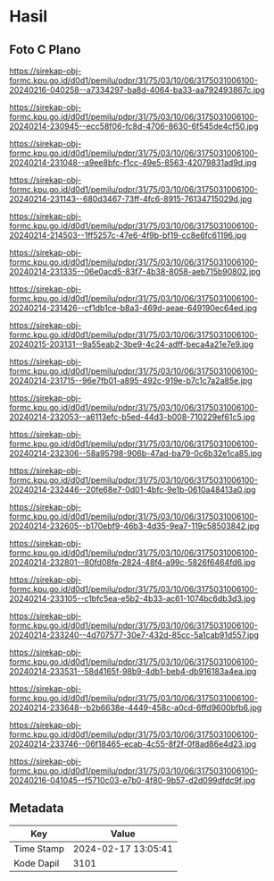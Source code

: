 # Hasil

## Foto C Plano

https://sirekap-obj-formc.kpu.go.id/d0d1/pemilu/pdpr/31/75/03/10/06/3175031006100-20240216-040258--a7334297-ba8d-4064-ba33-aa792493867c.jpg

https://sirekap-obj-formc.kpu.go.id/d0d1/pemilu/pdpr/31/75/03/10/06/3175031006100-20240214-230945--ecc58f06-fc8d-4706-8630-6f545de4cf50.jpg

https://sirekap-obj-formc.kpu.go.id/d0d1/pemilu/pdpr/31/75/03/10/06/3175031006100-20240214-231048--a9ee8bfc-f1cc-49e5-8563-42079831ad9d.jpg

https://sirekap-obj-formc.kpu.go.id/d0d1/pemilu/pdpr/31/75/03/10/06/3175031006100-20240214-231143--680d3467-73ff-4fc6-8915-76134715029d.jpg

https://sirekap-obj-formc.kpu.go.id/d0d1/pemilu/pdpr/31/75/03/10/06/3175031006100-20240214-214503--1ff5257c-47e6-4f9b-bf19-cc8e6fc61196.jpg

https://sirekap-obj-formc.kpu.go.id/d0d1/pemilu/pdpr/31/75/03/10/06/3175031006100-20240214-231335--06e0acd5-83f7-4b38-8058-aeb715b90802.jpg

https://sirekap-obj-formc.kpu.go.id/d0d1/pemilu/pdpr/31/75/03/10/06/3175031006100-20240214-231426--cf1db1ce-b8a3-469d-aeae-649190ec64ed.jpg

https://sirekap-obj-formc.kpu.go.id/d0d1/pemilu/pdpr/31/75/03/10/06/3175031006100-20240215-203131--9a55eab2-3be9-4c24-adff-beca4a21e7e9.jpg

https://sirekap-obj-formc.kpu.go.id/d0d1/pemilu/pdpr/31/75/03/10/06/3175031006100-20240214-231715--96e7fb01-a895-492c-919e-b7c1c7a2a85e.jpg

https://sirekap-obj-formc.kpu.go.id/d0d1/pemilu/pdpr/31/75/03/10/06/3175031006100-20240214-232053--a6113efc-b5ed-44d3-b008-710229ef61c5.jpg

https://sirekap-obj-formc.kpu.go.id/d0d1/pemilu/pdpr/31/75/03/10/06/3175031006100-20240214-232306--58a95798-906b-47ad-ba79-0c6b32e1ca85.jpg

https://sirekap-obj-formc.kpu.go.id/d0d1/pemilu/pdpr/31/75/03/10/06/3175031006100-20240214-232446--20fe68e7-0d01-4bfc-9e1b-0610a48413a0.jpg

https://sirekap-obj-formc.kpu.go.id/d0d1/pemilu/pdpr/31/75/03/10/06/3175031006100-20240214-232605--b170ebf9-46b3-4d35-9ea7-119c58503842.jpg

https://sirekap-obj-formc.kpu.go.id/d0d1/pemilu/pdpr/31/75/03/10/06/3175031006100-20240214-232801--80fd08fe-2824-48f4-a99c-5826f6464fd6.jpg

https://sirekap-obj-formc.kpu.go.id/d0d1/pemilu/pdpr/31/75/03/10/06/3175031006100-20240214-233105--c1bfc5ea-e5b2-4b33-ac61-1074bc6db3d3.jpg

https://sirekap-obj-formc.kpu.go.id/d0d1/pemilu/pdpr/31/75/03/10/06/3175031006100-20240214-233240--4d707577-30e7-432d-85cc-5a1cab91d557.jpg

https://sirekap-obj-formc.kpu.go.id/d0d1/pemilu/pdpr/31/75/03/10/06/3175031006100-20240214-233531--58d4165f-98b9-4db1-beb4-db916183a4ea.jpg

https://sirekap-obj-formc.kpu.go.id/d0d1/pemilu/pdpr/31/75/03/10/06/3175031006100-20240214-233648--b2b6638e-4449-458c-a0cd-6ffd9600bfb6.jpg

https://sirekap-obj-formc.kpu.go.id/d0d1/pemilu/pdpr/31/75/03/10/06/3175031006100-20240214-233746--06f18465-ecab-4c55-8f2f-0f8ad86e4d23.jpg

https://sirekap-obj-formc.kpu.go.id/d0d1/pemilu/pdpr/31/75/03/10/06/3175031006100-20240216-041045--f5710c03-e7b0-4f80-9b57-d2d099dfdc9f.jpg


## Metadata

| Key        | Value               |
| ---------- | ------------------- |
| Time Stamp | 2024-02-17 13:05:41 |
| Kode Dapil | 3101                |



